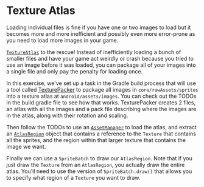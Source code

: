 # Texture Atlas

Loading individual files is fine if you have one or two images to load but it becomes more and more inefficient and possibly even more error-prone as you need to load more images in your game.

[`TextureAtlas`](https://libgdx.badlogicgames.com/nightlies/docs/api/com/badlogic/gdx/graphics/g2d/TextureAtlas.html) to the rescue! Instead of inefficiently loading a bunch of smaller files and have your game act weirdly or crash because you tried to use an image before it was loaded, you can package all of your images into a single file and only pay the penalty for loading once.

In this exercise, we've set up a task in the Gradle build process that will use a tool called [TexturePacker](https://github.com/libgdx/libgdx/wiki/Texture-packer) to package all images in `core/rawAssets/sprites` into a texture atlas at `android/assets/images`. You can check out the TODOs in the build.gradle file to see how that works. TexturePacker creates 2 files, an atlas with all the images and a pack file describing where the images are in the atlas, along with their rotation and scaling.

Then follow the TODOs to use an [`AssetManager`](https://libgdx.badlogicgames.com/nightlies/docs/api/com/badlogic/gdx/assets/AssetManager.html) to load the atlas, and extract an [`AtlasRegion`](https://libgdx.badlogicgames.com/nightlies/docs/api/com/badlogic/gdx/graphics/g2d/TextureAtlas.AtlasRegion.html) object that contains a reference to the `Texture` that contains all the sprites, and the region within that larger texture that contains the image we want.

Finally we can use a `SpriteBatch` to draw our `AtlasRegion`. Note that if you just draw the `Texture` from an `AtlasRegion`, you actually draw the entire atlas. You'll need to use the version of `SpriteBatch.draw()` that allows you to specify what region of a `Texture` you want to draw.
